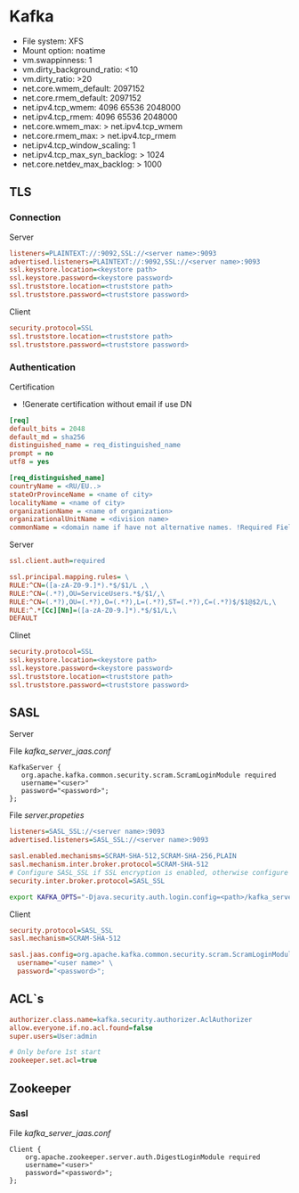 # Kafka

* File system: XFS
* Mount option: noatime
* vm.swappinness: 1
* vm.dirty_background_ratio: <10
* vm.dirty_ratio: >20
* net.core.wmem_default: 2097152
* net.core.rmem_default: 2097152
* net.ipv4.tcp_wmem: 4096 65536 2048000
* net.ipv4.tcp_rmem: 4096 65536 2048000
* net.core.wmem_max: > net.ipv4.tcp_wmem
* net.core.rmem_max: > net.ipv4.tcp_rmem
* net.ipv4.tcp_window_scaling: 1
* net.ipv4.tcp_max_syn_backlog: > 1024
* net.core.netdev_max_backlog: > 1000

## TLS

### Connection

Server

```ini
listeners=PLAINTEXT://:9092,SSL://<server name>:9093
advertised.listeners=PLAINTEXT://:9092,SSL://<server name>:9093
ssl.keystore.location=<keystore path>
ssl.keystore.password=<keystore password>
ssl.truststore.location=<truststore path>
ssl.truststore.password=<truststore password>
```

Client

```ini
security.protocol=SSL
ssl.truststore.location=<truststore path>
ssl.truststore.password=<truststore password>
```

### Authentication

Certification

* !Generate certification without email if use DN

```ini
[req]
default_bits = 2048
default_md = sha256
distinguished_name = req_distinguished_name
prompt = no
utf8 = yes

[req_distinguished_name]
countryName = <RU/EU..>
stateOrProvinceName = <name of city>
localityName = <name of city>
organizationName = <name of organization>
organizationalUnitName = <division name>
commonName = <domain name if have not alternative names. !Required Field!>
```

Server

```ini
ssl.client.auth=required

ssl.principal.mapping.rules= \
RULE:^CN=([a-zA-Z0-9.]*).*$/$1/L ,\
RULE:^CN=(.*?),OU=ServiceUsers.*$/$1/,\
RULE:^CN=(.*?),OU=(.*?),O=(.*?),L=(.*?),ST=(.*?),C=(.*?)$/$1@$2/L,\
RULE:^.*[Cc][Nn]=([a-zA-Z0-9.]*).*$/$1/L,\
DEFAULT
```

Clinet

```ini
security.protocol=SSL
ssl.keystore.location=<keystore path>
ssl.keystore.password=<keystore password>
ssl.truststore.location=<truststore path>
ssl.truststore.password=<truststore password>
```

## SASL

Server

File _kafka_server_jaas.conf_

```text
KafkaServer {
   org.apache.kafka.common.security.scram.ScramLoginModule required
   username="<user>"
   password="<password>";
};
```

File _server.propeties_

```ini
listeners=SASL_SSL://<server name>:9093
advertised.listeners=SASL_SSL://<server name>:9093

sasl.enabled.mechanisms=SCRAM-SHA-512,SCRAM-SHA-256,PLAIN
sasl.mechanism.inter.broker.protocol=SCRAM-SHA-512
# Configure SASL_SSL if SSL encryption is enabled, otherwise configure SASL_PLAINTEXT
security.inter.broker.protocol=SASL_SSL
```

```bash
export KAFKA_OPTS="-Djava.security.auth.login.config=<path>/kafka_server_jaas.conf"
```

Client

```ini
security.protocol=SASL_SSL
sasl.mechanism=SCRAM-SHA-512

sasl.jaas.config=org.apache.kafka.common.security.scram.ScramLoginModule required \
  username="<user name>" \
  password="<password>";
```

## ACL`s

```ini
authorizer.class.name=kafka.security.authorizer.AclAuthorizer
allow.everyone.if.no.acl.found=false
super.users=User:admin

# Only before 1st start
zookeeper.set.acl=true
```

## Zookeeper

### Sasl

File _kafka_server_jaas.conf_

```text
Client {
    org.apache.zookeeper.server.auth.DigestLoginModule required
    username="<user>"
    password="<password>";
};
```
